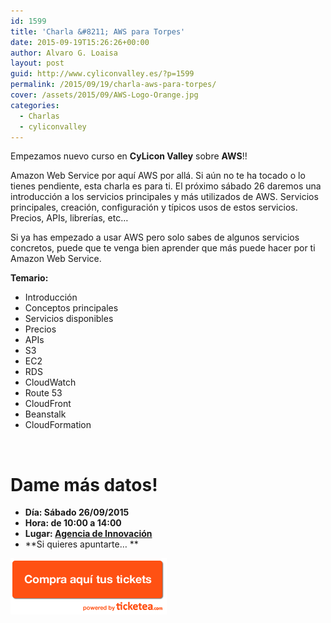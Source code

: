 ```yaml
---
id: 1599
title: 'Charla &#8211; AWS para Torpes'
date: 2015-09-19T15:26:26+00:00
author: Alvaro G. Loaisa
layout: post
guid: http://www.cyliconvalley.es/?p=1599
permalink: /2015/09/19/charla-aws-para-torpes/
cover: /assets/2015/09/AWS-Logo-Orange.jpg
categories:
  - Charlas
  - cyliconvalley
---
```

Empezamos nuevo curso en **CyLicon Valley** sobre **AWS**!!

Amazon Web Service por aquí AWS por allá. Si aún no te ha tocado o lo tienes pendiente, esta charla es para ti. El próximo sábado 26 daremos una introducción a los servicios principales y más utilizados de AWS. Servicios principales, creación, configuración y típicos usos de estos servicios. Precios, APIs, librerías, etc&#8230;

Si ya has empezado a usar AWS pero solo sabes de algunos servicios concretos, puede que te venga bien aprender que más puede hacer por ti Amazon Web Service.

**Temario:**

  * Introducción
  * Conceptos principales
  * Servicios disponibles
  * Precios
  * APIs
  * S3
  * EC2
  * RDS
  * CloudWatch
  * Route 53
  * CloudFront
  * Beanstalk
  * CloudFormation

&nbsp;

# Dame más datos!

  * **Día: Sábado 26/09/2015**
  * **Hora: de 10:00 a 14:00**
  * **Lugar: <a href="https://www.google.es/maps/place/Agencia+de+Innovaci%C3%B3n/@41.618862,-4.747401,17z/data=!3m1!4b1!4m2!3m1!1s0xd476cde13c9d9df:0xc54421ea5d686678" target="_blank">Agencia de Innovación</a>**
  * **Si quieres apuntarte… **

<a href="https://www.ticketea.com/entradas-charla-charla-aws-para-torpes/" target="_blank"><img class="aligncenter" title="Entradas" src="/assets/2014/04/buyhere1.png" alt="" width="250" height="90" /></a>